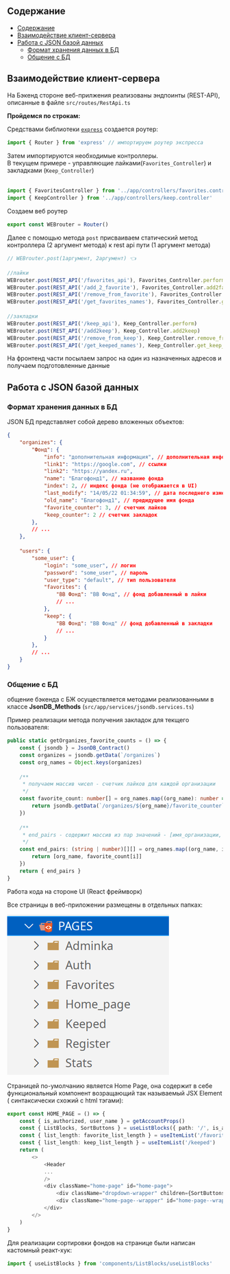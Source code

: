 ## Содержание

- [Содержание](#содержание)
- [Взаимодействие клиент-сервера](#взаимодействие-клиент-сервера)
- [Работа с JSON базой данных](#работа-с-json-базой-данных)
  - [Формат хранения данных в БД](#формат-хранения-данных-в-бд)
  - [Общение с БД](#общение-с-бд)
<!-- - [] -->

## Взаимодействие клиент-сервера
На Бэкенд стороне веб-прилжения реализованы эндпоинты (REST-API), описанные в файле `src/routes/RestApi.ts`

**Пройдемся по строкам:**

Средствами библиотеки [`express`](https://www.npmjs.com/package/express) создается роутер:
```ts
import { Router } from 'express' // импортируем роутер экспресса
```

Затем импортируются необходимые контроллеры.
\
В текущем примере - управляющие лайками(`Favorites_Controller`) и закладками (`Keep_Controller`)
```ts

import { FavoritesController } from '../app/controllers/favorites.controller'
import { KeepController } from '../app/controllers/keep.controller'

```

Создаем веб роутер
```ts
export const WEBrouter = Router()
```


Далее с помощью метода `post` присваиваем статический метод контроллера (2 аргумент метода) к rest api пути (1 аргумент метода)
```ts
// WEBrouter.post(1аргумент, 2аргумент) 👈️

//лайки
WEBrouter.post(REST_API('/favorites_api'), Favorites_Controller.perform)
WEBrouter.post(REST_API('/add_2_favorite'), Favorites_Controller.add2favorite)
WEBrouter.post(REST_API('/remove_from_favorite'), Favorites_Controller.remove_from_favorite)
WEBrouter.post(REST_API('/get_favorites_names'), Favorites_Controller.get_favorite_org_names)

//закладки
WEBrouter.post(REST_API('/keep_api'), Keep_Controller.perform)
WEBrouter.post(REST_API('/add2keep'), Keep_Controller.add2keep)
WEBrouter.post(REST_API('/remove_from_keep'), Keep_Controller.remove_from_keep)
WEBrouter.post(REST_API('/get_keeped_names'), Keep_Controller.get_keep_org_names)
```

На фронтенд части посылаем запрос на один из назначенных адресов и получаем подготовленные данные

## Работа с JSON базой данных

### Формат хранения данных в БД

JSON БД представляет собой дерево вложенных объектов:
```json
{
    "organizes": {
        "Фонд": {
            "info": "дополнительная информация", // дополнительная информаци
            "link1": "https://google.com", // ссылки
            "link2": "https://yandex.ru",
            "name": "Благофонд1", // название фонда
            "index": 2, // индекс фонда (не отображается в UI)
            "last_modify": "14/05/22 01:34:59", // дата последнего изменения
            "old_name": "Благофонд1", // предидущее имя фонда
            "favorite_counter": 3, // счетчик лайков
            "keep_counter": 2 // счетчик закладок
        },
        // ...
    },

    "users": { 
        "some_user": {
            "login": "some_user", // логин
            "password": "some_user", // пароль
            "user_type": "default", // тип пользователя
            "favorites": {
                "BB Фонд": "BB Фонд", // фонд добавленный в лайки
                // ...
            },
            "keep": {
                "BB Фонд": "BB Фонд" // фонд добавленный в закладки
                // ...
            }
        },
        // ...
    }
}
```

### Общение с БД
общение бэкенда с БЖ осуществляется методами реализованными в классе **JsonDB_Methods** (`src/app/services/jsondb.services.ts`)

Пример реализации метода получения закладок для текщего пользователя:

```ts
public static getOrganizes_favorite_counts = () => {
    const { jsondb } = JsonDB_Contract()
    const organizes = jsondb.getData(`/organizes`)
    const org_names = Object.keys(organizes)

    /**
     * получаем массив чисел - счетчик лайков для каждой организации
     */
    const favorite_count: number[] = org_names.map((org_name): number => {
        return jsondb.getData(`/organizes/${org_name}/favorite_counter`)
    })

    /**
     * end_pairs - содержит массив из пар значений - [имя_организации, ее счетчик лайков]
     */
    const end_pairs: (string | number)[][] = org_names.map((org_name, i) => {
        return [org_name, favorite_count[i]]
    })
    return { end_pairs }
}
```

Работа кода на стороне UI (React фреймворк)

Все страницы в веб-приложении размещены в отдельных папках:

![img](img/page-structure.png)

Страницей по-умолчанию является Home Page, она содержит в себе функциональный компонент возращающий так называемый JSX Element ( синтаксически схожий с html тэгами):


```ts
export const HOME_PAGE = () => {
	const { is_authorized, user_name } = getAccountProps()
	const { ListBlocks, SortButtons } = useListBlocks({ path: '/', is_authorized, sort_options })
	const { list_length: favorite_list_length } = useItemList('/favorites')
	const { list_length: keep_list_length } = useItemList('/keeped')
	return (
		<>
			<Header
            ...
			/>
			<div className="home-page" id="home-page">
				<div className="dropdown-wrapper" children={SortButtons} />
				<div className="home-page--wrapper" id="home-page--wrapper" children={ListBlocks} />
			</div>
		</>
	)
}
```

Для реализации сортировки фондов на странице были написан кастомный реакт-хук:

```ts
import { useListBlocks } from 'components/ListBlocks/useListBlocks'
```